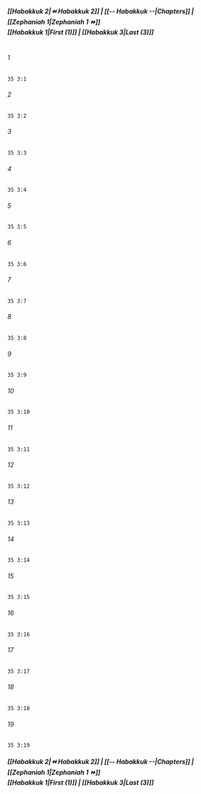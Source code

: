 
##### **[[Habakkuk 2|⏪ Habakkuk 2]] | [[-- Habakkuk --|Chapters]] | [[Zephaniah 1|Zephaniah 1 ⏩]]**<br>**[[Habakkuk 1|First (1)]] | [[Habakkuk 3|Last (3)]]**<br><br>

###### 1
``` verse
35 3:1
```
###### 2
``` verse
35 3:2
```
###### 3
``` verse
35 3:3
```
###### 4
``` verse
35 3:4
```
###### 5
``` verse
35 3:5
```
###### 6
``` verse
35 3:6
```
###### 7
``` verse
35 3:7
```
###### 8
``` verse
35 3:8
```
###### 9
``` verse
35 3:9
```
###### 10
``` verse
35 3:10
```
###### 11
``` verse
35 3:11
```
###### 12
``` verse
35 3:12
```
###### 13
``` verse
35 3:13
```
###### 14
``` verse
35 3:14
```
###### 15
``` verse
35 3:15
```
###### 16
``` verse
35 3:16
```
###### 17
``` verse
35 3:17
```
###### 18
``` verse
35 3:18
```
###### 19
``` verse
35 3:19
```

##### **[[Habakkuk 2|⏪ Habakkuk 2]] | [[-- Habakkuk --|Chapters]] | [[Zephaniah 1|Zephaniah 1 ⏩]]**<br>**[[Habakkuk 1|First (1)]] | [[Habakkuk 3|Last (3)]]**
